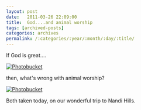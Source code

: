 ```yaml
---
layout: post
date:	2011-03-26 22:09:00
title:  God....and animal worship
tags: [archived-posts]
categories: archives
permalink: /:categories/:year/:month/:day/:title/
---
```

If God is great....


<a href="http://s1142.photobucket.com/albums/n602/Deepapctrsglr/?action=view&amp;current=IMG_5418.jpg" target="_blank"><img src="http://i1142.photobucket.com/albums/n602/Deepapctrsglr/IMG_5418.jpg" border="0" alt="Photobucket"></a>


then, what's wrong with animal worship?


<a href="http://s1142.photobucket.com/albums/n602/Deepapctrsglr/?action=view&amp;current=IMG_5405.jpg" target="_blank"><img src="http://i1142.photobucket.com/albums/n602/Deepapctrsglr/IMG_5405.jpg" border="0" alt="Photobucket"></a>


Both taken today, on our wonderful trip to Nandi Hills.
